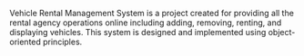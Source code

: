Vehicle Rental Management System is a project created for providing all the rental agency operations online including adding, removing, renting, and displaying vehicles.
This system is designed and implemented using object-oriented principles.
